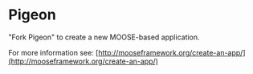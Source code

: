 Pigeon
=====

"Fork Pigeon" to create a new MOOSE-based application.

For more information see: [http://mooseframework.org/create-an-app/](http://mooseframework.org/create-an-app/)
